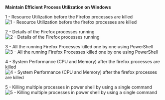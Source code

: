 **Maintain Efficient Process Utilization on Windows**

1 - Resource Utilization before the Firefox processes are killed
![1 - Resource Utilization before the firefox processes are killed](https://user-images.githubusercontent.com/83610547/118794630-67818700-b8b7-11eb-8b5a-96c6e6780157.PNG)

2 - Details of the Firefox processes running
![2 - Details of the Firefox processes running](https://user-images.githubusercontent.com/83610547/118794720-7cf6b100-b8b7-11eb-84c2-8cc6a3d5fb17.PNG)

3 - All the running Firefox Processes killed one by one using PowerShell
![3 - All the running Firefox Processes killed one by one using PowerShell](https://user-images.githubusercontent.com/83610547/118794967-baf3d500-b8b7-11eb-8788-3ca883ee5cce.PNG)

4 - System Performance (CPU and Memory) after the firefox processes are killed
![4 - System Performance (CPU and Memory) after the firefox processes are killed](https://user-images.githubusercontent.com/83610547/118795060-d2cb5900-b8b7-11eb-89a0-4eb173518201.PNG)

5 - Killing multiple processes in power shell by using a single command
![5 - Killing multiple processes in power shell by using a single command](https://user-images.githubusercontent.com/83610547/118795110-e1197500-b8b7-11eb-939f-2d06fd16640e.PNG)




